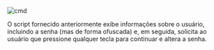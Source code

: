 
![cmd](https://github.com/AndreMouraL/SENHAFACIL/assets/117699977/593eb63f-fa21-41e5-8e3e-3112824d3ee2)

O script fornecido anteriormente exibe informações sobre o usuário, incluindo a senha (mas de forma ofuscada) e, em seguida, solicita ao usuário que pressione qualquer tecla para continuar e altera a senha.
